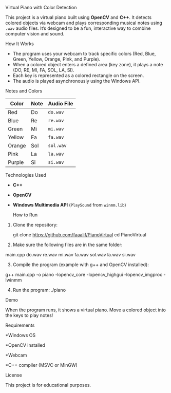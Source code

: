 Virtual Piano with Color Detection

This project is a virtual piano built using **OpenCV** and **C++**. It detects colored objects via webcam and plays corresponding musical notes using `.wav` audio files. It’s designed to be a fun, interactive way to combine computer vision and sound.

How It Works

- The program uses your webcam to track specific colors (Red, Blue, Green, Yellow, Orange, Pink, and Purple).
- When a colored object enters a defined area (key zone), it plays a note (DO, RE, MI, FA, SOL, LA, SI).
- Each key is represented as a colored rectangle on the screen.
- The audio is played asynchronously using the Windows API.

Notes and Colors

| Color   | Note | Audio File |
|---------|------|------------|
| Red     | Do   | `do.wav`   |
| Blue    | Re   | `re.wav`   |
| Green   | Mi   | `mi.wav`   |
| Yellow  | Fa   | `fa.wav`   |
| Orange  | Sol  | `sol.wav`  |
| Pink    | La   | `la.wav`   |
| Purple  | Si   | `si.wav`   |

Technologies Used

- **C++**
- **OpenCV**
- **Windows Multimedia API** (`PlaySound` from `winmm.lib`)

  How to Run

1. Clone the repository:

   git clone https://github.com/faaalif/PianoVirtual
   cd PianoVirtual


2. Make sure the following files are in the same folder:

main.cpp
do.wav
re.wav
mi.wav
fa.wav
sol.wav
la.wav
si.wav


3. Compile the program (example with g++ and OpenCV installed):

g++ main.cpp -o piano -lopencv_core -lopencv_highgui -lopencv_imgproc -lwinmm


4. Run the program:
./piano


Demo

When the program runs, it shows a virtual piano. Move a colored object into the keys to play notes!


Requirements

*Windows OS

*OpenCV installed

*Webcam

*C++ compiler (MSVC or MinGW)


License

This project is for educational purposes.

